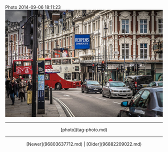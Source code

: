 <!--
title: Photo 2014-09-06 18
date: 2020-06-28T14:38:48.472Z
tags: photo
-->

Photo 2014-09-06 18:11:23
![](96803638862-0.jpg)

<!--BOTTOM-POST-NAVIGATION-->
---

<center>[photo](tag-photo.md)</center>

---

<center>[Newer](96803637712.md) | [Older](96882209022.md)</center>